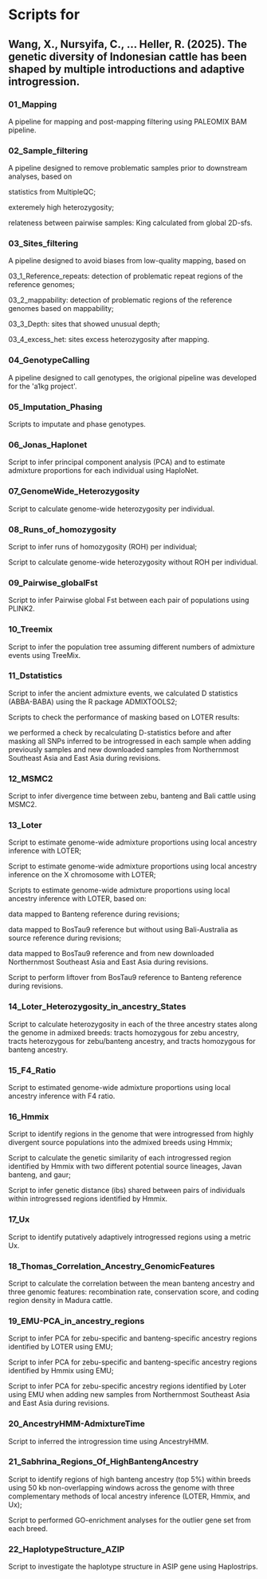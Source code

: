 # Scripts for
## Wang, X., Nursyifa, C., ... Heller, R. (2025). The genetic diversity of Indonesian cattle has been shaped by multiple introductions and adaptive introgression.

### 01_Mapping
A pipeline for mapping and post-mapping filtering using PALEOMIX BAM pipeline.

### 02_Sample_filtering
A pipeline designed to remove problematic samples prior to downstream analyses, based on

statistics from MultipleQC;

exteremely high heterozygosity;

relateness between pairwise samples: King calculated from global 2D-sfs.

### 03_Sites_filtering
A pipeline designed to avoid biases from low-quality mapping, based on

03_1_Reference_repeats: detection of problematic repeat regions of the reference genomes;

03_2_mappability: detection of problematic regions of the reference genomes based on mappability;

03_3_Depth: sites that showed unusual depth;

03_4_excess_het: sites excess heterozygosity after mapping.

### 04_GenotypeCalling
A pipeline designed to call genotypes, the origional pipeline was developed for the 'a1kg project'.

### 05_Imputation_Phasing
Scripts to imputate and phase genotypes.

### 06_Jonas_Haplonet
Script to infer principal component analysis (PCA) and to estimate admixture proportions for each individual using HaploNet.

### 07_GenomeWide_Heterozygosity
Script to calculate genome-wide heterozygosity per individual.

### 08_Runs_of_homozygosity
Script to infer runs of homozygosity (ROH) per individual;

Script to calculate genome-wide heterozygosity without ROH per individual.

### 09_Pairwise_globalFst
Script to infer Pairwise global Fst between each pair of populations using PLINK2.

### 10_Treemix
Script to infer the population tree assuming different numbers of admixture events using TreeMix.

### 11_Dstatistics
Script to infer the ancient admixture events, we calculated D statistics (ABBA-BABA) using the R package ADMIXTOOLS2;

Scripts to check the performance of masking based on LOTER results:

we performed a check by recalculating D-statistics before and after masking all SNPs inferred to be introgressed in each sample when adding previously samples and new downloaded samples from Northernmost Southeast Asia and East Asia during revisions.

### 12_MSMC2
Script to infer divergence time between zebu, banteng and Bali cattle using MSMC2.

### 13_Loter
Script to estimate genome-wide admixture proportions using local ancestry inference with LOTER;

Script to estimate genome-wide admixture proportions using local ancestry inference on the X chromosome with LOTER;

Scripts to estimate genome-wide admixture proportions using local ancestry inference with LOTER, based on:

data mapped to Banteng reference during revisions;

data mapped to BosTau9 reference but without using Bali-Australia as source reference during revisions;

data mapped to BosTau9 reference and from new downloaded Northernmost Southeast Asia and East Asia during revisions.

Script to perform liftover from BosTau9 reference to Banteng reference during revisions. 

### 14_Loter_Heterozygosity_in_ancestry_States
Script to calculate heterozygosity in each of the three ancestry states along the genome in admixed breeds: tracts homozygous for zebu ancestry, tracts heterozygous for zebu/banteng ancestry, and tracts homozygous for banteng ancestry.

### 15_F4_Ratio
Script to estimated genome-wide admixture proportions using local ancestry inference with F4 ratio.

### 16_Hmmix
Script to identify regions in the genome that were introgressed from highly divergent source populations into the admixed breeds using Hmmix;

Script to calculate the genetic similarity of each introgressed region identified by Hmmix with two different potential source lineages, Javan banteng, and gaur;

Script to infer genetic distance (ibs) shared between pairs of individuals within introgressed regions identified by Hmmix.

### 17_Ux
Script to identify putatively adaptively introgressed regions using a metric Ux.

### 18_Thomas_Correlation_Ancestry_GenomicFeatures
Script to calculate the correlation between the mean banteng ancestry and three genomic features: recombination rate, conservation score, and coding region density in Madura cattle.

### 19_EMU-PCA_in_ancestry_regions
Script to infer PCA for zebu-specific and banteng-specific ancestry regions identified by LOTER using EMU;

Script to infer PCA for zebu-specific and banteng-specific ancestry regions identified by Hmmix using EMU;

Script to infer PCA for zebu-specific ancestry regions identified by Loter using EMU when adding new samples from Northernmost Southeast Asia and East Asia during revisions.

### 20_AncestryHMM-AdmixtureTime
Script to inferred the introgression time using AncestryHMM.

### 21_Sabhrina_Regions_Of_HighBantengAncestry
Script to identify regions of high banteng ancestry (top 5%) within breeds using 50 kb non-overlapping windows across the genome with three complementary methods of local ancestry inference (LOTER, Hmmix, and Ux);

Script to performed GO-enrichment analyses for the outlier gene set from each breed.

### 22_HaplotypeStructure_AZIP
Script to investigate the haplotype structure in ASIP gene using Haplostrips.
